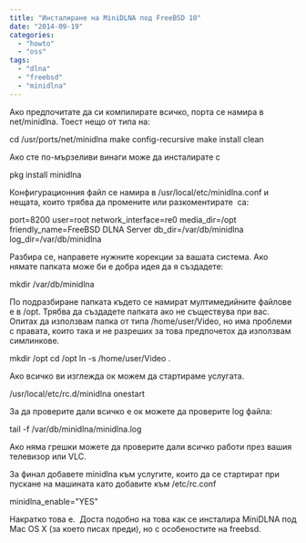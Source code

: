 ```yaml
---
title: "Инсталиране на MiniDLNA под FreeBSD 10"
date: "2014-09-19"
categories: 
  - "howto"
  - "oss"
tags: 
  - "dlna"
  - "freebsd"
  - "minidlna"
---
```


Ако предпочитате да си компилирате всичко, порта се намира в net/minidlna. Тоест нещо от типа на:

cd /usr/ports/net/minidlna
make config-recursive
make install clean

Ако сте по-мързеливи винаги може да инсталирате с

pkg install minidlna

Конфигурационния файл се намира в /usr/local/etc/minidlna.conf и нещата, които трябва да промените или разкоментирате  са:

port=8200
user=root
network\_interface=re0
media\_dir=/opt
friendly\_name=FreeBSD DLNA Server
db\_dir=/var/db/minidlna
log\_dir=/var/db/minidlna

Разбира се, направете нужните корекции за вашата система. Ако нямате папката може би е добра идея да я създадете:

mkdir /var/db/minidlna

По подразбиране папката където се намират мултимедийните файлове е в /opt. Трябва да създадете папката ако не съществува при вас. Опитах да използвам папка от типа /home/user/Video, но има проблеми с правата, които така и не разреших за това предпочетох да използвам симлинкове.

mkdir /opt 
cd /opt 
ln -s /home/user/Video .

Ако всичко ви изглежда ок можем да стартираме услугата.

/usr/local/etc/rc.d/minidlna onestart

За да проверите дали всичко е ок можете да проверите log файла:

 tail -f /var/db/minidlna/minidlna.log

Ако няма грешки можете да проверите дали всичко работи през вашия телевизор или VLC.

За финал добавете minidlna към услугите, които да се стартират при пускане на машината като добавите към /etc/rc.conf

minidlna\_enable="YES"

Накратко това е.  Доста подобно на това как се инсталира MiniDLNA под Mac OS X (за което писах преди), но с особеностите на freebsd.
